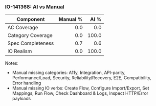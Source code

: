 ### IO-141368: AI vs Manual
Component | Manual % | AI %
---|---:|---:
AC Coverage | 0.0 | 0.0
Category Coverage | 0.0 | 100.0
Spec Completeness | 0.7 | 0.6
IO Realism | 0.0 | 100.0

Notes:
- Manual missing categories: A11y, Integration, API-parity, Performance/Load, Security, Reliability/Recovery, E2E, Compatibility, Error handling
- Manual missing IO verbs: Create Flow, Configure Import/Export, Set Mappings, Run Flow, Check Dashboard & Logs, Inspect HTTP/Error payloads
